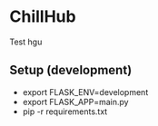 # ChillHub

Test hgu

## Setup (development)
 - export FLASK_ENV=development
 - export FLASK_APP=main.py
 - pip -r requirements.txt
